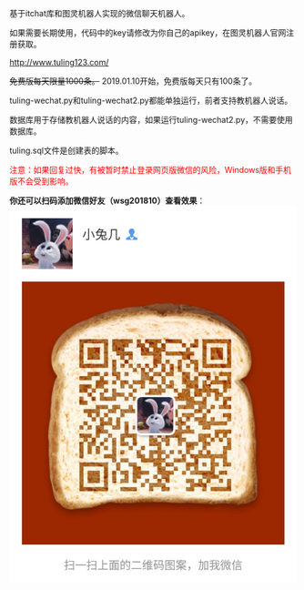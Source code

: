基于itchat库和图灵机器人实现的微信聊天机器人。

如果需要长期使用，代码中的key请修改为你自己的apikey，在图灵机器人官网注册获取。

http://www.tuling123.com/

~~免费版每天限量1000条。~~
2019.01.10开始，免费版每天只有100条了。

tuling-wechat.py和tuling-wechat2.py都能单独运行，前者支持教机器人说话。

数据库用于存储教机器人说话的内容，如果运行tuling-wechat2.py，不需要使用数据库。

tuling.sql文件是创建表的脚本。

<font color="red">注意：如果回复过快，有被暂时禁止登录网页版微信的风险，Windows版和手机版不会受到影响。</font>


**你还可以扫码添加微信好友（wsg201810）查看效果**：
![wechat.jpg](wechat.jpg)
